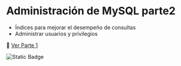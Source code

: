 # Administración de MySQL parte2
* Índices para mejorar el desempeño de consultas
* Administrar usuarios y privilegios
  
🎯 [Ver Parte 1](https://github.com/Luiggi-piero/administracion-mysql-parte1)

![Static Badge](https://img.shields.io/badge/-MySQL-%23EAEAEA?style=for-the-badge&logo=mysql&logoColor=white&labelColor=%23333)
